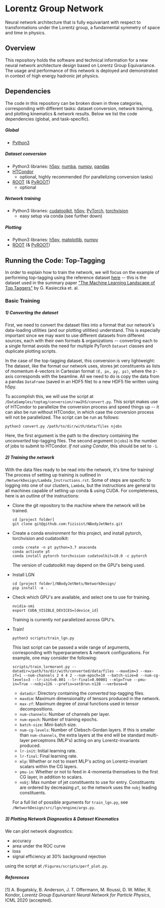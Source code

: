 # Lorentz Group Network

Neural network architecture that is fully equivariant with respect to transformations under the Lorentz group, a fundamental symmetry of space and time in physics.

## Overview

This repository holds the software and technical information for a new neural network architecture design based on Lorentz Group Equivariance. The usage and performance of this network is deployed and demonstrated in context of high energy hadronic jet physics. 


## Dependencies

The code in this repository can be broken down in three categories, corresponding with different tasks: dataset conversion, network training, and plotting kinematics & network results. Below we list the code dependencies (global, and task-specific).

##### Global
- [Python3](https://www.python.org)

##### Dataset conversion
- Python3 libraries: [h5py](https://www.h5py.org), [numba](https://numba.pydata.org), [numpy](https://numpy.org), [pandas](https://pandas.pydata.org)
- [HTCondor](https://research.cs.wisc.edu/htcondor/) 
   - optional, highly recommended (for parallelizing conversion tasks)
- [ROOT](https://root.cern.ch) (& [PyROOT](https://root.cern.ch/pyroot))
    - optional

##### Network training
- Python3 libraries: [cudatoolkit](https://anaconda.org/anaconda/cudatoolkit), [h5py](https://www.h5py.org), [PyTorch](https://pytorch.org), [torchvision](https://pytorch.org/docs/stable/torchvision/index.html) 
    - easy setup via conda (see further down)

##### Plotting
- Python3 libraries: [h5py](https://www.h5py.org), [matplotlib](https://matplotlib.org), [numpy](https://numpy.org)
- [ROOT](https://root.cern.ch) (& [PyROOT](https://root.cern.ch/pyroot))

## Running the Code: Top-Tagging
In order to explain how to train the network, we will focus on the example of performing top-tagging using the reference dataset [here](https://zenodo.org/record/2603256) -- this is the dataset used in the summary paper ["The Machine Learning Landscape of Top Taggers"](https://arxiv.org/abs/1902.09914) by G. Kasieczka et. al.

### Basic Training

##### 1) Converting the dataset
First, we need to convert the dataset files into a format that our network's data-loading utilities (and our plotting utilities) understand. This is especially important since we may want to use different datasets from different sources, each with their own formats & organizations -- converting each to a single format avoids the need for multiple PyTorch `Dataset` classes and duplicate plotting scripts. 

In the case of the top-tagging dataset, this conversion is very lightweight: The dataset, like the format our network uses, stores jet constituents as lists of momentum 4-vectors in Cartesian format `(E, px, py, pz)`, where the z-axis corresponds with the beamline. All we need to do is copy the data from a pandas `DataFrame` (saved in an HDF5 file) to a new HDF5 file written using h5py.

To accomplish this, we will use the script at `/DataSamples/toptag/conversion/raw2h5/convert.py`. This script makes use of HTCondor to parallelize the conversion process and speed things up -- it can also be run without HTCondor, in which case the conversion process will not be parallelized. The script can be run as follows:
```
python3 convert.py /path/to/dir/with/data/files njobs
```
Here, the first argument is the path to the directory containing the *unconverted* top-tagging files. The second argument (`njobs`) is the number of jobs to submit to HTCondor. *If not using Condor*, this should be set to `-1`.

##### 2) Training the network

With the data files ready to be read into the network, it's time for training! The process of setting up training is outlined in `/NetworkDesign/Lambda_Instructions.rst`. Some of steps are specific to logging into one of our clusters, `Lambda`, but the instructions are general to all machines capable of setting up conda & using CUDA. For completeness, here is an outline of the instructions:

- Clone the git repository to the machine where the network will be trained.
    ```
    cd [project folder]
    git clone git@github.com:fizisist/NBodyJetNets.git
    ```
- Create a conda environment for this project, and install pytorch, torchvision and cudatoolkit:
    ```
    conda create -n pt python=3.7 anaconda
    conda activate pt
    conda install pytorch torchvision cudatoolkit=10.0 -c pytorch
    ```
    The version of cudatoolkit may depend on the GPU's being used.
- Install LGN
    ```
    cd [project folder]/NBodyJetNets/NetworkDesign/
    pip install -e .
    ```
- Check which GPU's are available, and select one to use for training.
    ```
    nvidia-smi
    export CUDA_VISIBLE_DEVICES=[device_id]
    ```
    Training is currently *not* parallelized across GPU's.
- Train!
    ```
    python3 scripts/train_lgn.py
    ```
    This last script can be passed a wide range of arguments, corresponding with hyperparameters & network configurations. For example, one may consider the following:
    ```
    scripts/train_lormorant.py --datadir=/path/to/dir/with/converted/data/files --maxdim=3 --max-zf=1 --num-channels 2 4 4 2 --num-epoch=10 --batch-size=8 --num-cg-levels=3 --lr-init=0.001 --lr-final=0.00001 --mlp=True --pmu-in=True --nobj=126 --prefix=set8run-n128 --verbose=0
    ```
    - `datadir`: Directory containing the *converted* top-tagging files.
    - `maxdim`: Maximum dimensionality of tensors produced in the network.
    - `max-zf`: Maximum degree of zonal functions used in tensor decompositions.
    - `num-channels`: Number of channels per layer.
    - `num-epoch`: Number of training epochs.
    - `batch-size`: Mini-batch size.
    - `num-cg-levels`: Number of Clebsch-Gordan layers. If this is smaller than `num-channels`, the extra layers at the end will be standard multi-layer perceptrons (MLP's) acting on any Lorentz-invariants produced.
    - `lr-init`: Initial learning rate.
    - `lr-final`: Final learning rate.
    - `mlp`: Whether or not to insert MLP's acting on Lorentz-invariant scalars within the CG layers.
    - `pmu-in`: Whether or not to feed in 4-momenta themselves to the first CG layer, in addition to scalars.
    - `nobj`: Max number of jet constituents to use for entry. Constituents are ordered by decreasing `pT`, so the network uses the `nobj` leading constituents.
    
    For a full list of possible arguments for `train_lgn.py`, see `/NetworkDesign/src/lgn/engine/args.py`.

##### 3) Plotting Network Diagnostics & Dataset Kinematics

We can plot network diagnostics:
- accuracy
- area under the ROC curve
- loss
- signal efficiency at 30% background rejection

using the script at `/Figures/scripts/perf_plot.py`.



##### References

[1] A. Bogatskiy, B. Anderson, J. T. Offermann, M. Roussi, D. W. Miller, R. Kondor, _Lorentz Group Equivariant Neural Network for Particle Physics_, ICML 2020 (accepted).

